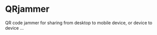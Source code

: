 QRjammer
========

QR code jammer for sharing from desktop to mobile device, or device to device ...